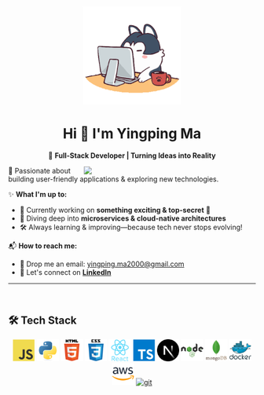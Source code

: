 <div align="center">
  <img src="https://raw.githubusercontent.com/YingpMa/YingpMa/main/angry-2498_256.gif" width="200">
  
  # Hi 👋 I'm Yingping Ma
  🌟 **Full-Stack Developer | Turning Ideas into Reality**
</div>

<img align="right" src="https://media.giphy.com/media/RkX2zcpO79EAf82ESl/giphy.gif?cid=790b7611exmb42eg6uh5vj5dy1mwz7t1d058vjo1g4ceun8e&ep=v1_stickers_search&rid=giphy.gif&ct=s" width="350">

🚀 Passionate about building user-friendly applications & exploring new technologies.  

✨ **What I'm up to:**
- 🏹 Currently working on **something exciting & top-secret** 🤫  
- 🌱 Diving deep into **microservices & cloud-native architectures**  
- 🛠️ Always learning & improving—because tech never stops evolving!  

📬 **How to reach me:**  
- 💌 Drop me an email: [yingping.ma2000@gmail.com](mailto:yingping.ma2000@gmail.com)  
- 🔗 Let's connect on **[LinkedIn](https://www.linkedin.com/in/yingping-ma/)**  
---
<br clear="right">

🛠️ **Tech Stack**
---
<div align="center">
  <a href="https://developer.mozilla.org/en-US/docs/Web/JavaScript" target="_blank"><img src="https://raw.githubusercontent.com/devicons/devicon/master/icons/javascript/javascript-original.svg" alt="javascript" width="45" height="45"/></a>
  <a href="https://www.python.org" target="_blank"><img src="https://raw.githubusercontent.com/devicons/devicon/master/icons/python/python-original.svg" alt="python" width="45" height="45"/></a>
  <a href="https://www.w3.org/html/" target="_blank"><img src="https://raw.githubusercontent.com/devicons/devicon/master/icons/html5/html5-original-wordmark.svg" alt="html5" width="45" height="45"/></a>
  <a href="https://www.w3schools.com/css/" target="_blank"><img src="https://raw.githubusercontent.com/devicons/devicon/master/icons/css3/css3-original-wordmark.svg" alt="css3" width="45" height="45"/></a>
  <a href="https://reactjs.org/" target="_blank"><img src="https://raw.githubusercontent.com/devicons/devicon/master/icons/react/react-original-wordmark.svg" alt="react" width="45" height="45"/></a>
  <a href="https://www.typescriptlang.org/" target="_blank"><img src="https://raw.githubusercontent.com/devicons/devicon/master/icons/typescript/typescript-original.svg" alt="typescript" width="45" height="45"/></a>
  <a href="https://nextjs.org/" target="_blank"><img src="https://raw.githubusercontent.com/devicons/devicon/master/icons/nextjs/nextjs-original.svg" alt="nextjs" width="45" height="45"/></a>
  <a href="https://nodejs.org" target="_blank"><img src="https://raw.githubusercontent.com/devicons/devicon/master/icons/nodejs/nodejs-original-wordmark.svg" alt="nodejs" width="45" height="45"/></a>
  <a href="https://www.mongodb.com/" target="_blank"><img src="https://raw.githubusercontent.com/devicons/devicon/master/icons/mongodb/mongodb-original-wordmark.svg" alt="mongodb" width="45" height="45"/></a>
  <a href="https://www.docker.com/" target="_blank"><img src="https://raw.githubusercontent.com/devicons/devicon/master/icons/docker/docker-original-wordmark.svg" alt="docker" width="45" height="45"/></a>
  <a href="https://aws.amazon.com/" target="_blank"><img src="https://raw.githubusercontent.com/devicons/devicon/master/icons/amazonwebservices/amazonwebservices-original-wordmark.svg" alt="aws" width="45" height="45"/></a>
  <a href="https://git-scm.com/" target="_blank"><img src="https://www.vectorlogo.zone/logos/git-scm/git-scm-icon.svg" alt="git" width="45" height="45"/></a>
</div>

